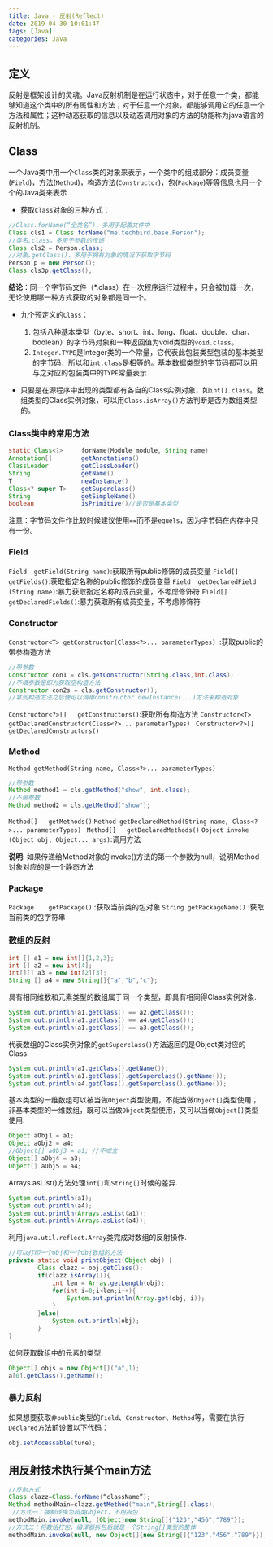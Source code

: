 ```yaml
---
title: Java - 反射(Reflect)
date: 2019-04-30 10:01:47
tags: [Java]
categories: Java
---
```


## 定义
反射是框架设计的灵魂。Java反射机制是在运行状态中，对于任意一个类，都能够知道这个类中的所有属性和方法；对于任意一个对象，都能够调用它的任意一个方法和属性；这种动态获取的信息以及动态调用对象的方法的功能称为java语言的反射机制。

## Class
一个Java类中用一个`Class`类的对象来表示，一个类中的组成部分：成员变量(`Field`)，方法(`Method`)，构造方法(`Constructor`)，包(`Package`)等等信息也用一个个的Java类来表示

- 获取`Class`对象的三种方式：
```java
//Class.forName(“全类名”)，多用于配置文件中
Class cls1 = Class.forName("me.techbird.base.Person");
//类名.class，多用于参数的传递
Class cls2 = Person.class;
//对象.getClass()，多用于拥有对象的情况下获取字节码
Person p = new Person();
Class cls3p.getClass();
```

**结论**：同一个字节码文件（*.class）在一次程序运行过程中，只会被加载一次，无论使用哪一种方式获取的对象都是同一个。

- 九个预定义的`Class`：
    1. 包括八种基本类型（byte、short、int、long、float、double、char、boolean）的字节码对象和一种返回值为void类型的`void.class`。
    2. `Integer.TYPE`是Integer类的一个常量，它代表此包装类型包装的基本类型的字节码，所以和`int.class`是相等的。基本数据类型的字节码都可以用与之对应的包装类中的`TYPE`常量表示

- 只要是在源程序中出现的类型都有各自的Class实例对象，如`int[].class`。数组类型的Class实例对象，可以用`Class.isArray()`方法判断是否为数组类型的。

### Class类中的常用方法
```java
static Class<?>	    forName​(Module module, String name)
Annotation[]	    getAnnotations()
ClassLoader	        getClassLoader()
String	            getName()
T	                newInstance()
Class<? super T>	getSuperclass()
String	            getSimpleName()
boolean             isPrimitive()//是否是基本类型

```
注意：字节码文件作比较时候建议使用`==`而不是`equels`，因为字节码在内存中只有一份。
### Field
`Field	getField​(String name)`:获取所有public修饰的成员变量
`Field[]	getFields()`:获取指定名称的public修饰的成员变量
`Field	getDeclaredField​(String name)`:暴力获取指定名称的成员变量，不考虑修饰符
`Field[]	getDeclaredFields()`:暴力获取所有成员变量，不考虑修饰符

### Constructor
`Constructor<T>	getConstructor​(Class<?>... parameterTypes)	`:获取public的带参构造方法
```java
//带参数
Constructor con1 = cls.getConstructor(String.class,int.class);
//不填参数是即为获取空构造方法
Constructor con2s = cls.getConstructor();
//拿到构造方法之后便可以调用constructor.newInstance(...)方法来构造对象
```
`Constructor<?>[]	getConstructors()`:获取所有构造方法
`Constructor<T>	getDeclaredConstructor​(Class<?>... parameterTypes)	`
`Constructor<?>[]	getDeclaredConstructors()`
### Method
`Method	getMethod​(String name, Class<?>... parameterTypes)	`
```java
//带参数
Method method1 = cls.getMethod("show", int.class);
//不带参数
Method method2 = cls.getMethod("show");
```
`Method[]	getMethods()`
`Method	getDeclaredMethod​(String name, Class<?>... parameterTypes)	`
`Method[]	getDeclaredMethods()`
`Object	invoke​(Object obj, Object... args)`:调用方法

**说明**: 如果传递给Method对象的invoke()方法的第一个参数为null，说明Method对象对应的是一个静态方法

### Package
`Package	getPackage()`	:获取当前类的包对象
`String	getPackageName()`   :获取当前类的包字符串

### 数组的反射
``` java
int [] a1 = new int[]{1,2,3};
int [] a2 = new int[4];
int[][] a3 = new int[2][3];
String [] a4 = new String[]{"a","b","c"};
```
具有相同维数和元素类型的数组属于同一个类型，即具有相同得Class实例对象.
``` java
System.out.println(a1.getClass() == a2.getClass());
System.out.println(a1.getClass() == a4.getClass());
System.out.println(a1.getClass() == a3.getClass());
```
代表数组的Class实例对象的`getSuperclass()`方法返回的是Object类对应的Class.
``` java
System.out.println(a1.getClass().getName());
System.out.println(a1.getClass().getSuperclass().getName());
System.out.println(a4.getClass().getSuperclass().getName());
```
基本类型的一维数组可以被当做`Object`类型使用，不能当做`Object[]`类型使用；非基本类型的一维数组，既可以当做`Object`类型使用，又可以当做`Object[]`类型使用.
``` java
Object aObj1 = a1;
Object aObj2 = a4;
//Object[] aObj3 = a1; //不成立
Object[] aObj4 = a3;
Object[] aObj5 = a4;
```
Arrays.asList()方法处理`int[]`和`String[]`时候的差异.
``` java
System.out.println(a1);
System.out.println(a4);
System.out.println(Arrays.asList(a1));
System.out.println(Arrays.asList(a4));	
```
利用`java.util.reflect.Array`类完成对数组的反射操作.
``` java
//可以打印一个obj和一个obj数组的方法
private static void printObject(Object obj) {
		Class clazz = obj.getClass();
		if(clazz.isArray()){
			int len = Array.getLength(obj);
			for(int i=0;i<len;i++){
				System.out.println(Array.get(obj, i));
			}
		}else{
			System.out.println(obj);
		}
}
```
如何获取数组中的元素的类型
``` java
Object[] objs = new Object[]("a",1);
a[0].getClass().getName();

```
### 暴力反射
如果想要获取`非public`类型的`Field`、`Constructor`、`Method`等，需要在执行`Declared`方法前设置以下代码：
```java
obj.setAccessable(ture);
```

## 用反射技术执行某个main方法
```java
//反射方式    
Class clazz=Class.forName(“className”);    
Method methodMain=clazz.getMethod("main",String[].class);    
 //方式一：强制转换为超类Object，不用拆包    
methodMain.invoke(null, (Object)new String[]{"123","456","789"});    
//方式二：将数组打包，编译器拆包后就是一个String[]类型的整体     
methodMain.invoke(null, new Object[]{new String[]{"123","456","789"}});   
```

